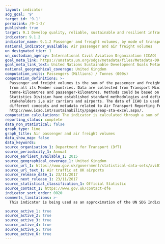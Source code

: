 ```yaml
---
layout: indicator
sdg_goal: '9'
target_id: '9.1'
permalink: /9-1-2/
published: true
target: 9.1 Develop quality, reliable, sustainable and resilient infrastructure, including regional and trans-border infrastructure, to support economic development and human well-being, with a focus on affordable and equitable access for all
indicator: 9.1.2
indicator_name: 9.1.2 Passenger and freight volumes, by mode of transport
national_indicator_available: Air passenger and air freight volumes
un_designated_tier: 1
un_custodian_agency: International Civil Aviation Organization (ICAO)
goal_meta_link: https://unstats.un.org/sdgs/metadata/files/Metadata-09-01-02.pdf
goal_meta_link_text: United Nations Sustainable Development Goals Metadata (PDF 375 KB)
national_geographical_coverage: United Kingdom
computation_units: Passengers (Millions) / Tonnes (000s)
computation_definitions: >-
  Passenger and freight volumes is the sum of the passenger and freight volumes reported for the air carriers in terms of number of people and metric tonnes of cargo respectively. The International Transport Forum (ITF) collects data on transport (rail and road) statistics on annual basis
  from all its Member countries. Data are collected from Transport Ministries, statistical offices and other institution designated as official data source. Although there are clear definitions for all the terms used in this survey, countries might have different methodologies to calculate
  tonne-kilometres and passenger-kilometres. Methods could be based on traffic or mobility surveys, use very different sampling methods and estimating techniques which could affect the comparability of their statistics. The International Civil Aviation Organization (ICAO) through its
  Statistics Division have established standard methodologies and definitions to collect and report traffic (passenger and freight volume) data related to air transport. These standards and methodologies have been adopted by the 191 Member States of ICAO and also by the Industry
  stakeholders i,e air carriers and airports. The data of ICAO is used by States and also the World Bank for its development indicators. ICAO uses Air Transport Reporting Forms A, AS, B and C to arrive at the passenger and freight volumes for air transport. Precise definition of all
  different concepts and metadata related to Air Transport Reporting Forms A, AS, B and C to arrive at the passenger and freight volumes for air transport. Approved by the ICAO Statistics Division and Member States can be found at the ICAO website given below -
  http://www.icao.int/sustainability/pages/eap-sta-excel.aspx/.
computation_calculations: The indicator is calculated through a sum of the passenger and freight volumes reported for the air carriers through ICAO Air Transport Reporting Forms and grouped by Member States of ICAO.
reporting_status: complete
data_non_statistical: false
graph_type: line
graph_title: Air passenger and air freight volumes
data_show_map: false
data_keywords:  
source_organisation_1: Department for Transport (DfT)
source_periodicity_1: Annual
source_earliest_available_1: 2015
source_geographical_coverage_1: United Kingdom
source_url_1: https://www.gov.uk/government/statistical-data-sets/avi01-traffic-passenger-numbers-mode-of-travel-to-airport
source_url_text_1: Air traffic at UK airports
source_release_date_1: 23/11/2017
source_next_release_1: 23/11/2017
source_statistical_classification_1: Official Statistic 
source_contact_1: https://www.gov.uk/contact-dfe
indicator_sort_order: 0020
comments_limitations: >-
  This indicator is being used as an approximation of the UN SDG Indicator. Where possible, we will work to identify or develop UK data to meet the global indicator specification.This indicator has not been identified in collaboration with topic experts.

source_active_1: true
source_active_2: true
source_active_3: true
source_active_4: true
source_active_5: true
source_active_6: true
---
```

